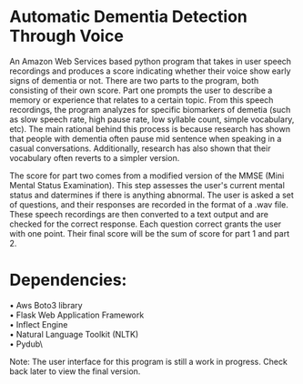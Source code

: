 # Automatic Dementia Detection Through Voice
An Amazon Web Services based python program that takes in user speech recordings and produces a score indicating whether their voice show early signs of dementia or
not. There are two parts to the program, both consisting of their own score. Part one prompts the user to describe a memory or experience that relates to a certain
topic. From this speech recordings, the program analyzes for specific biomarkers of demetia (such as slow speech rate, high pause rate, low syllable count, simple 
vocabulary, etc). The main rational behind this process is because research has shown that people with dementia often pause mid sentence when speaking in a casual 
conversations. Additionally, research has also shown that their vocabulary often reverts to a simpler version.

The score for part two comes from a modified version of the MMSE (Mini Mental Status Examination). This step assesses the user's current mental status and 
datermines if there is anything abnormal. The user is asked a set of questions, and their responses are recorded in the format of a .wav file. These speech 
recordings are then converted to a text output and are checked for the correct response. Each question correct grants the user with one point. Their final score 
will be the sum of score for part 1 and part 2.


# Dependencies:
   • Aws Boto3 library\
   • Flask Web Application Framework\
   • Inflect Engine\
   • Natural Language Toolkit (NLTK)\
   • Pydub\

Note: The user interface for this program is still a work in progress. Check back later to view the final version.
